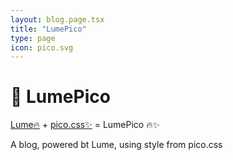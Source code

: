 ```yaml
---
layout: blog.page.tsx
title: "LumePico"
type: page
icon: pico.svg
---
```


# 👋 LumePico

[Lume🔥](https://lume.land) + [pico.css✨](https://pico.css) = LumePico 🔥✨

A blog, powered bt Lume, using style from pico.css
